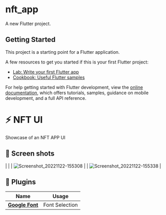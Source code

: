 # nft_app

A new Flutter project.

## Getting Started

This project is a starting point for a Flutter application.

A few resources to get you started if this is your first Flutter project:

- [Lab: Write your first Flutter app](https://docs.flutter.dev/get-started/codelab)
- [Cookbook: Useful Flutter samples](https://docs.flutter.dev/cookbook)

For help getting started with Flutter development, view the
[online documentation](https://docs.flutter.dev/), which offers tutorials,
samples, guidance on mobile development, and a full API reference.


# ⚡ NFT UI

Showcase of an NFT APP UI


## 📸 Screen shots

|  |
| ![Screenshot_20221122-155308](https://user-images.githubusercontent.com/61213263/203463395-efeada44-dda1-4750-8886-41953c5698ee.png)  |
| ![Screenshot_20221122-155338](https://user-images.githubusercontent.com/61213263/203463451-fb881a23-76e5-4034-981b-442ccc8ce6bf.png) |


## 🔌 Plugins

| Name                                                    | Usage                                               |
| ------------------------------------------------------- | --------------------------------------------------- |
| [**Google Font**](https://pub.dev/packages/google_fonts)    | Font Selection                                  |
